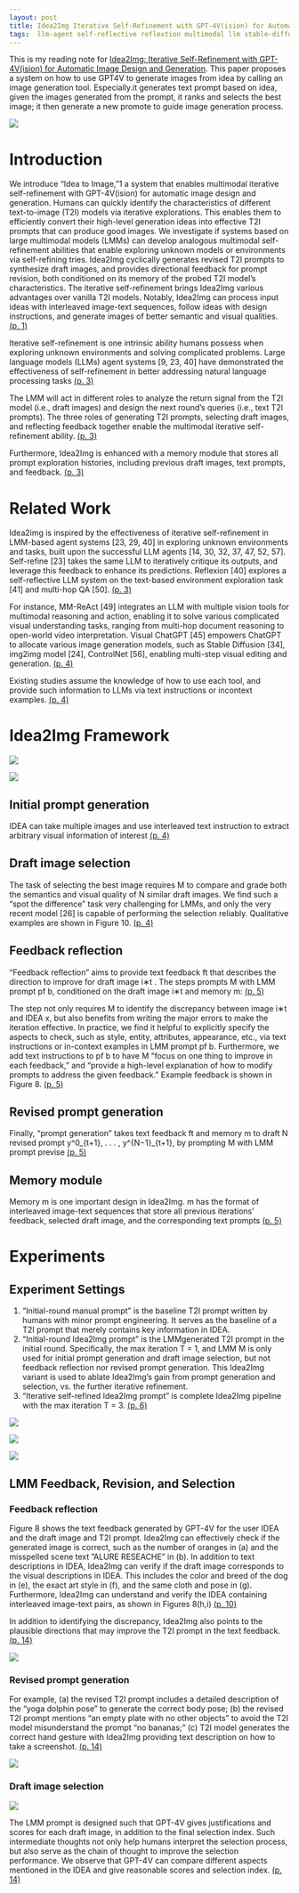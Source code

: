 ```yaml
---
layout: post
title: Idea2Img Iterative Self-Refinement with GPT-4V(ision) for Automatic Image Design and Generation
tags:  llm-agent self-reflective reflextion multimodal llm stable-diffusion diffusion idea2img feedback mm-react conversation deep-learning tool chatgpt text2image self-refine control-net
---
```


This is my reading note for [Idea2Img: Iterative Self-Refinement with GPT-4V(ision) for Automatic Image Design and Generation](https://idea2img.github.io/). This paper proposes a system on how to use GPT4V to generate images from idea by calling an image generation tool. Especially.it generates text prompt based on idea, given the images generated from the prompt, it ranks and selects the best image; it then generate a new promote to guide image generation process.

![](https://raw.githubusercontent.com/zhangtemplar/zhangtemplar.github.io/master/uPic/yangIdea2ImgIterativeSelfRefinement2023-1-x304-y175.png) 

# Introduction
We introduce “Idea to Image,”1 a system that enables multimodal iterative self-refinement with GPT-4V(ision) for automatic image design and generation. Humans can quickly identify the characteristics of different text-to-image (T2I) models via iterative explorations. This enables them to efficiently convert their high-level generation ideas into effective T2I prompts that can produce good images. We investigate if systems based on large multimodal models (LMMs) can develop analogous multimodal self-refinement abilities that enable exploring unknown models or environments via self-refining tries. Idea2Img cyclically generates revised T2I prompts to synthesize draft images, and provides directional feedback for prompt revision, both conditioned on its memory of the probed T2I model’s characteristics.  The iterative self-refinement brings Idea2Img various advantages over vanilla T2I models. Notably, Idea2Img can process input ideas with interleaved image-text sequences, follow ideas with design instructions, and generate images of better semantic and visual qualities. [(p. 1)](zotero://open-pdf/library/items/X54VBQ2I?page=1&annotation=XQ642AB2)

Iterative self-refinement is one intrinsic ability humans possess when exploring unknown environments and solving complicated problems. Large language models (LLMs) agent systems [9, 23, 40] have demonstrated the effectiveness of self-refinement in better addressing natural language processing tasks [(p. 3)](zotero://open-pdf/library/items/X54VBQ2I?page=3&annotation=G6FYQ8D2)

The LMM will act in different roles to analyze the return signal from the T2I model (i.e., draft images) and design the next round’s queries (i.e., text T2I prompts).  The three roles of generating T2I prompts, selecting draft images, and reflecting feedback together enable the multimodal iterative self-refinement ability. [(p. 3)](zotero://open-pdf/library/items/X54VBQ2I?page=3&annotation=MH6NWITY)

Furthermore, Idea2Img is enhanced with a memory module that stores all prompt exploration histories, including previous draft images, text prompts, and feedback. [(p. 3)](zotero://open-pdf/library/items/X54VBQ2I?page=3&annotation=MC4NB3GK)

# Related Work
Idea2img is inspired by the effectiveness of iterative self-refinement in LMM-based agent systems [23, 29, 40] in exploring unknown environments and tasks, built upon the successful LLM agents [14, 30, 32, 37, 47, 52, 57]. Self-refine [23] takes the same LLM to iteratively critique its outputs, and leverage this feedback to enhance its predictions. Reflexion [40] explores a self-reflective LLM system on the text-based environment exploration task [41] and multi-hop QA [50]. [(p. 3)](zotero://open-pdf/library/items/X54VBQ2I?page=3&annotation=SHC8LETC)

For instance, MM-ReAct [49] integrates an LLM with multiple vision tools for multimodal reasoning and action, enabling it to solve various complicated visual understanding tasks, ranging from multi-hop document reasoning to open-world video interpretation. Visual ChatGPT [45] empowers ChatGPT to allocate various image generation models, such as Stable Diffusion [34], img2img model [24], ControlNet [56], enabling multi-step visual editing and generation. [(p. 4)](zotero://open-pdf/library/items/X54VBQ2I?page=4&annotation=UWNNDPNF)

Existing studies assume the knowledge of how to use each tool, and provide such information to LLMs via text instructions or incontext examples. [(p. 4)](zotero://open-pdf/library/items/X54VBQ2I?page=4&annotation=DD9C3QCU)

# Idea2Img Framework
![](https://raw.githubusercontent.com/zhangtemplar/zhangtemplar.github.io/master/uPic/yangIdea2ImgIterativeSelfRefinement2023-2-x46-y167.png) 

![](https://raw.githubusercontent.com/zhangtemplar/zhangtemplar.github.io/master/uPic/yangIdea2ImgIterativeSelfRefinement2023-5-x43-y470.png) 

## Initial prompt generation
IDEA can take multiple images and use interleaved text instruction to extract arbitrary visual information of interest [(p. 4)](zotero://open-pdf/library/items/X54VBQ2I?page=4&annotation=CLEV2K7X)

## Draft image selection
The task of selecting the best image requires M to compare and grade both the semantics and visual quality of N similar draft images. We find such a “spot the difference” task very challenging for LMMs, and only the very recent model [26] is capable of performing the selection reliably.  Qualitative examples are shown in Figure 10. [(p. 4)](zotero://open-pdf/library/items/X54VBQ2I?page=4&annotation=TMRNHIJW)

## Feedback reflection
“Feedback reflection” aims to provide text feedback ft that describes the direction to improve for draft image i∗t .  The steps prompts M with LMM prompt pf b, conditioned on the draft image i∗t and memory m: [(p. 5)](zotero://open-pdf/library/items/X54VBQ2I?page=5&annotation=NG2G84X7)

The step not only requires M to identify the discrepancy between image i∗t and IDEA x, but also benefits from writing the major errors to make the iteration effective. In practice, we find it helpful to explicitly specify the aspects to check, such as style, entity, attributes, appearance, etc., via text instructions or in-context examples in LMM prompt pf b. Furthermore, we add text instructions to pf b to have M “focus on one thing to improve in each feedback,” and “provide a high-level explanation of how to modify prompts to address the given feedback.” Example feedback is shown in Figure 8. [(p. 5)](zotero://open-pdf/library/items/X54VBQ2I?page=5&annotation=L4CV7FYA)

## Revised prompt generation
Finally, “prompt generation” takes text feedback ft and memory m to draft N revised prompt  y^0_{t+1}, . . . , y^{N−1}_{t+1}, by prompting M with LMM prompt previse [(p. 5)](zotero://open-pdf/library/items/X54VBQ2I?page=5&annotation=CZYRADPV)

## Memory module
Memory m is one important design in Idea2Img. m has the format of interleaved image-text sequences that store all previous iterations’ feedback, selected draft image, and the corresponding text prompts [(p. 5)](zotero://open-pdf/library/items/X54VBQ2I?page=5&annotation=3BKW8HMV)

# Experiments
## Experiment Settings
1. “Initial-round manual prompt” is the baseline T2I prompt written by humans with minor prompt engineering. It serves as the baseline of a T2I prompt that merely contains key information in IDEA.
2. “Initial-round Idea2Img prompt” is the LMMgenerated T2I prompt in the initial round. Specifically, the max iteration T = 1, and LMM M is only used for initial prompt generation and draft image selection, but not feedback reflection nor revised prompt generation. This Idea2Img variant is used to ablate Idea2Img’s gain from prompt generation and selection, vs. the further iterative refinement.
3. “Iterative self-refined Idea2Img prompt” is complete Idea2Img pipeline with the max iteration T = 3. [(p. 6)](zotero://open-pdf/library/items/X54VBQ2I?page=6&annotation=SWCNTPMA)

![](https://raw.githubusercontent.com/zhangtemplar/zhangtemplar.github.io/master/uPic/yangIdea2ImgIterativeSelfRefinement2023-6-x43-y635.png) 

![](https://raw.githubusercontent.com/zhangtemplar/zhangtemplar.github.io/master/uPic/yangIdea2ImgIterativeSelfRefinement2023-6-x307-y475.png) 

![](https://raw.githubusercontent.com/zhangtemplar/zhangtemplar.github.io/master/uPic/yangIdea2ImgIterativeSelfRefinement2023-7-x44-y87.png) 

## LMM Feedback, Revision, and Selection
### Feedback reflection
Figure 8 shows the text feedback generated by GPT-4V for the user IDEA and the draft image and T2I prompt. Idea2Img can effectively check if the generated image is correct, such as the number of oranges in (a) and the misspelled scene text ”ALURE RESEACHE” in (b). In addition to text descriptions in IDEA, Idea2Img can verify if the draft image corresponds to the visual descriptions in IDEA. This includes the color and breed of the dog in (e), the exact art style in (f), and the same cloth and pose in (g). Furthermore, Idea2Img can understand and verify the IDEA containing interleaved image-text pairs, as shown in Figures 8(h,i) [(p. 10)](zotero://open-pdf/library/items/X54VBQ2I?page=10&annotation=ULG5UD9X)

In addition to identifying the discrepancy, Idea2Img also points to the plausible directions that may improve the T2I prompt in the text feedback. [(p. 14)](zotero://open-pdf/library/items/X54VBQ2I?page=14&annotation=6XL26L9X)

![](https://raw.githubusercontent.com/zhangtemplar/zhangtemplar.github.io/master/uPic/yangIdea2ImgIterativeSelfRefinement2023-11-x46-y72.png) 

### Revised prompt generation
For example, (a) the revised T2I prompt includes a detailed description of the “yoga dolphin pose” to generate the correct body pose; (b) the revised T2I prompt mentions “an empty plate with no other objects” to avoid the T2I model misunderstand the prompt “no bananas;” (c) T2I model generates the correct hand gesture with Idea2Img providing text description on how to take a screenshot. [(p. 14)](zotero://open-pdf/library/items/X54VBQ2I?page=14&annotation=Z9AQ6N44)

![](https://raw.githubusercontent.com/zhangtemplar/zhangtemplar.github.io/master/uPic/yangIdea2ImgIterativeSelfRefinement2023-12-x47-y82.png) 

### Draft image selection
![](https://raw.githubusercontent.com/zhangtemplar/zhangtemplar.github.io/master/uPic/yangIdea2ImgIterativeSelfRefinement2023-13-x46-y77.png) 

The LMM prompt is designed such that GPT-4V gives justifications and scores for each draft image, in addition to the final selection index. Such intermediate thoughts not only help humans interpret the selection process, but also serve as the chain of thought to improve the selection performance. We observe that GPT-4V can compare different aspects mentioned in the IDEA and give reasonable scores and selection index. [(p. 14)](zotero://open-pdf/library/items/X54VBQ2I?page=14&annotation=ZBFW5N3T)
